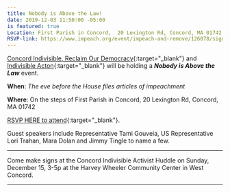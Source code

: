 ```yaml
---
title: Nobody is Above the Law!
date: 2019-12-03 11:50:00 -05:00
is featured: true
Location: First Parish in Concord,  20 Lexington Rd, Concord, MA 01742
RSVP-link: https://www.impeach.org/event/impeach-and-remove/126078/signup/?akid=&zip=&source=&s=
---
```


[Concord Indivisible, Reclaim Our Democracy](https://concordindivisible.org){:target="_blank"} and [Indivisible Acton](http://www.indivisibleacton.org){:target="_blank"} will be holding a ***Nobody is Above the Law*** event.  

**When**:  *The eve before the House files articles of impeachment*  

**Where**:  On the steps of First Parish in Concord,  20 Lexington Rd, Concord, MA 01742  

[RSVP HERE to attend](https://www.impeach.org/event/impeach-and-remove/126078/signup/?akid=&zip=&source=&s=){:target="_blank"}.  


Guest speakers include Representative Tami Gouveia, US Representative Lori Trahan, Mara Dolan and Jimmy Tingle to name a few.

---

Come make signs at the Concord Indivisible Activist Huddle on Sunday, December 15, 3-5p at the Harvey Wheeler Community Center in West Concord. 

---

